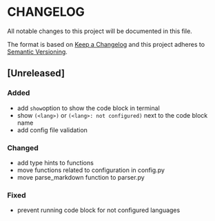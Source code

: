
# CHANGELOG

All notable changes to this project will be documented in this file.
 
The format is based on [Keep a Changelog](http://keepachangelog.com/)
and this project adheres to [Semantic Versioning](http://semver.org/).
 
## [Unreleased]
 
### Added
* add `show`option to show the code block in terminal
* show `(<lang>)` or `(<lang>: not configured)` next to the code block name
* add config file validation

### Changed
* add type hints to functions
* move functions related to configuration in config.py
* move parse_markdown function to parser.py

### Fixed
* prevent running code block for not configured languages